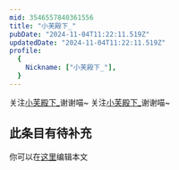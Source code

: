 ```yaml
---
mid: 3546557840361556
title: "小芙殿下_"
pubDate: "2024-11-04T11:22:11.519Z"
updatedDate: "2024-11-04T11:22:11.519Z"
profile:
  {
    Nickname: ["小芙殿下_"],
  }
---
```


关注[小芙殿下_](https://space.bilibili.com/3546557840361556)谢谢喵~ 关注[小芙殿下_](https://space.bilibili.com/3546557840361556)谢谢喵~

## 此条目有待补充
你可以在[这里](https://github.com/Yuhanawa/VTuber.ICU/edit/master/src/content/v/小芙殿下_/index.md)编辑本文
